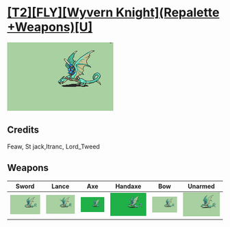 # [\[T2\]\[FLY\]\[Wyvern Knight\]\(Repalette +Weapons\)\[U\]](../%5BT2%5D%5BFLY%5D%5BWyvern%20Knight%5D(Repalette%20+Weapons)%5BU%5D)

<img src="./1.%20Sword%20(Lord_Tweed)/Sword_000.png" alt="[T2][FLY][Wyvern Knight](Repalette +Weapons)[U] standing" />

## Credits

Feaw, St jack,Itranc, Lord_Tweed

## Weapons


|Sword |Lance |Axe |Handaxe |Bow |Unarmed |
|  :---: | :---: | :---: | :---: | :---: | :---: |
| <img alt="Sword animation" src="./1.%20Sword%20(Lord_Tweed)/Sword.gif" /> | <img alt="Lance animation" src="./2.%20Lance/Lance.gif" /> | <img alt="Axe animation" src="./3.%20Axe%20%7BSt%20Jack%7D/Axe.gif" /> | <img alt="Handaxe animation" src="./4.%20Handaxe%20%7BSt%20Jack%7D/Handaxe.gif" /> | <img alt="Bow animation" src="./5.%20Bow%20%7BItranc%7D/Bow.gif" /> | <img alt="Unarmed animation" src="./8.%20Unarmed/Unarmed.gif" /> |

